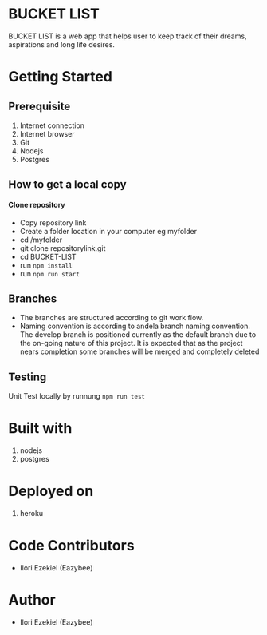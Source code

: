 # BUCKET LIST
BUCKET LIST is a web app that helps user to keep track of their dreams, aspirations and long life desires.

# Getting Started

## Prerequisite
1. Internet connection
2. Internet browser
3. Git
4. Nodejs
5. Postgres




## How to get a local copy
#### Clone repository
* Copy repository link
* Create a folder location in your computer eg myfolder
* cd /myfolder
* git clone repositorylink.git
* cd BUCKET-LIST
* run ```npm install```
* run ```npm run start```



## Branches
* The branches are structured according to git work flow. 
* Naming convention is according to andela branch naming convention. 
The develop branch is positioned currently as the default branch due to the on-going nature of this project. It is expected that as the project nears completion some branches will be merged and completely deleted

## Testing


Unit Test locally by runnung ```npm run test```

# Built with
1. nodejs
2. postgres

# Deployed on
1. heroku

# Code Contributors
* Ilori Ezekiel (Eazybee)

# Author
* Ilori Ezekiel (Eazybee)